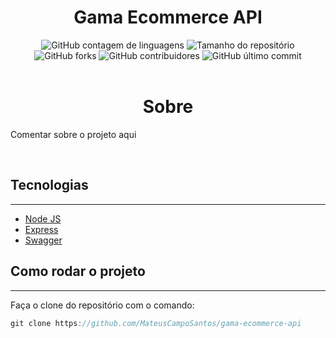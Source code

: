 <h1 align="center">Gama Ecommerce API</h1>
<div align="center">
    <img alt="GitHub contagem de linguagens" src="https://img.shields.io/github/languages/count/MateusCampoSantos/gama-ecommerce-api">
    <img alt="Tamanho do repositório" src="https://img.shields.io/github/languages/code-size/MateusCampoSantos/gama-ecommerce-api">
    <img alt="GitHub forks" src="https://img.shields.io/github/forks/MateusCampoSantos/gama-ecommerce-api">
    <img alt="GitHub contribuidores" src="https://img.shields.io/github/contributors/MateusCampoSantos/gama-ecommerce-api">
    <img alt="GitHub último commit" src="https://img.shields.io/github/last-commit/MateusCampoSantos/gama-ecommerce-api">
</div><br>

<h1 align="center">
Sobre
</h1>
<p> Comentar sobre o projeto aqui</p><br>

## Tecnologias
---

- [Node JS](https://nodejs.org/en/)
- [Express](https://expressjs.com/pt-br/)
- [Swagger](https://swagger.io/)

## Como rodar o projeto
---
<p>
Faça o clone do repositório com o comando:

```js
git clone https://github.com/MateusCampoSantos/gama-ecommerce-api 
```
</p>
